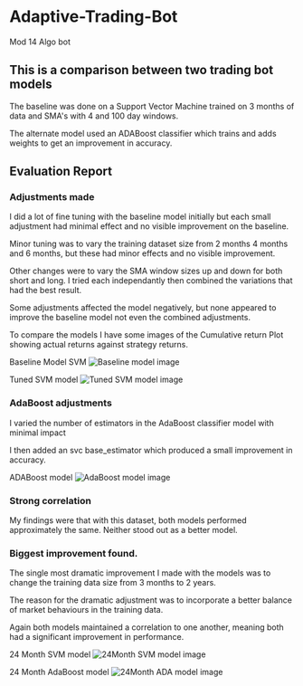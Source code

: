 # Adaptive-Trading-Bot
Mod 14 Algo bot

## This is a comparison between two trading bot models

The baseline was done on a Support Vector Machine trained on 3 months of data and SMA's with 4 and 100 day windows.

The alternate model used an ADABoost classifier which trains and adds weights to get an improvement in accuracy.

## Evaluation Report

### Adjustments made


I did a lot of fine tuning with the baseline model initially but each small adjustment had minimal effect and no visible improvement on the baseline.

Minor tuning was to vary the training dataset size from 2 months 4 months and 6 months, but these had minor effects and no visible improvement.

Other changes were to vary the SMA window sizes up and down for both short and long. I tried each independantly then combined the variations that had the best result.

Some adjustments affected the model negatively, but none appeared to improve the baseline model not even the combined adjustments.

To compare the models I have some images of the Cumulative return Plot showing actual returns against strategy returns.

Baseline Model SVM
![Baseline model image](../Images/Baseline_SVM.png) 

Tuned SVM model
![Tuned SVM model image](../Images/Tuned_SVM.png)





### AdaBoost adjustments

I varied the number of estimators in the AdaBoost classifier model with minimal impact 

I then added an svc base_estimator which produced a small improvement in accuracy.

ADABoost model
![AdaBoost model image](../Images/Tuned_ADA.png)

### Strong correlation

My findings were that with this dataset, both models performed approximately the same. Neither stood out as a better model.


### Biggest improvement found.

The single most dramatic improvement I made with the models was to change the training data size from 3 months to 2 years.

The reason for the dramatic adjustment was to incorporate a better balance of market behaviours in the training data.

Again both models maintained a correlation to one another, meaning both had a significant improvement in performance.

24 Month SVM model
![24Month SVM model image](../Images/24Month_SVM.png) 

24 Month AdaBoost model
![24Month ADA model image](../Images/24Month_ADA.png)